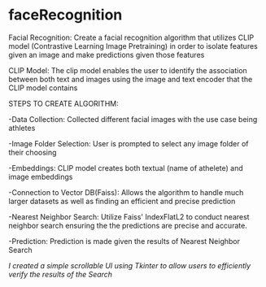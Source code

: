 # faceRecognition
Facial Recognition: Create a facial recognition algorithm that utilizes CLIP model (Contrastive Learning Image Pretraining) in order to isolate features given an image and make predictions given those features


CLIP Model: The clip model enables the user to identify the association between both text and images using the image and text encoder that the CLIP model contains


STEPS TO CREATE ALGORITHM: 

-Data Collection: Collected different facial images with the use case being athletes

-Image Folder Selection: User is prompted to select any image folder of their choosing

-Embeddings: CLIP model creates both textual (name of athelete) and image embeddings

-Connection to Vector DB(Faiss): Allows the algorithm to handle much larger datasets as well as finding an efficient and precise prediction

-Nearest Neighbor Search: Utilize Faiss' IndexFlatL2 to conduct nearest neighbor search ensuring the the predictions are precise and accurate. 

-Prediction: Prediction is made given the results of Nearest Neighbor Search

*I created a simple scrollable UI using Tkinter to allow users to efficiently verify the results of the Search*

